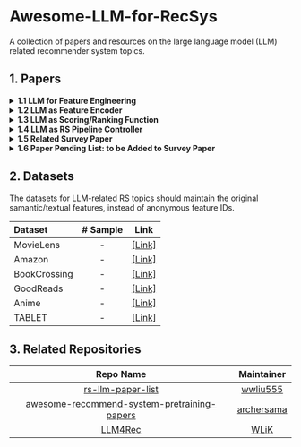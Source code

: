 # Awesome-LLM-for-RecSys

A collection of papers and resources on the large language model (LLM) related recommender system topics.

## 1. Papers

<details><summary><b>1.1 LLM for Feature Engineering</b></summary>
<p>

| **Name** | **Paper** | **LLM Backbone (Largest)** | **Tuning Strategy** | **Publication** | **Link** |
|:---|:---|:---:|:---:|:---:|:---:|
| | Language Models are Realistic Tabular Data Generators |  |  | ICLR 2023 | [[Link]](https://arxiv.org/abs/2210.06280) |
| | A First Look at LLM-Powered Generative News Recommendation |  |  | Arxiv 2023 | [[Link]](https://arxiv.org/abs/2305.06566) |
| | AnyPredict: Foundation Model for Tabular Prediction |  |  | Arxiv 2023 | [[Link]](https://arxiv.org/abs/2305.12081) |
| | Evaluation of Synthetic Datasets for Conversational Recommender Systems |  |  | Arxiv 2023 | [[Link]](https://arxiv.org/abs/2212.08167v1) |
| | Knowledge Graph Completion Models are Few-shot Learners: An Empirical Study of Relation Labeling in E-commerce with LLMs |  |  | Arxiv 2023 | [[Link]](https://arxiv.org/abs/2305.09858v1) |
| | TagGPT: Large Language Models are Zero-shot Multimodal Taggers |  |  | Arxiv 2023 | [[Link]](https://arxiv.org/abs/2304.03022v1) |
| | Large Language Models for User Interest Journeys |  |  | Arxiv 2023 | [[Link]](https://arxiv.org/abs/2305.15498) |
| | Privacy-Preserving Recommender Systems with Synthetic Query Generation using Differentially Private Large Language Models |  |  | Arxiv 2023 | [[Link]](https://arxiv.org/abs/2305.05973) |

</p>
</details>

<details><summary><b>1.2 LLM as Feature Encoder</b></summary>
<p>

| **Name** | **Paper** | **LLM Backbone (Largest)** | **Tuning Strategy** | **Publication** | **Link** |
|:---|:---|:---:|:---:|:---:|:---:|
| | U-BERT: Pre-training User Representations for Improved Recommendation |  |  | AAAI 2021 | [[Link]](https://ojs.aaai.org/index.php/AAAI/article/view/16557) |
| | UNBERT: User-News Matching BERT for News Recommendation |  |  | IJCAI 2021 | [[Link]](https://www.ijcai.org/proceedings/2021/462) |
| | Pre-trained Language Model based Ranking in Baidu Search |  |  | KDD 2021 | [[Link]](https://arxiv.org/abs/2105.11108) |
| | Pre-trained Language Model for Web-scale Retrieval in Baidu Search |  |  | KDD 2021 | [[Link]](https://arxiv.org/abs/2106.03373) |
| | Empowering News Recommendation with Pre-trained Language Models |  |  | SIGIR 2021 | [[Link]](https://arxiv.org/abs/2104.07413) |
| | Towards Universal Sequence Representation Learning for Recommender Systems |  |  | KDD 2022 | [[Link]](https://arxiv.org/abs/2206.05941) |
| | Boosting Deep CTR Prediction with a Plug-and-Play Pre-trainer for News Recommendation |  |  | COLING 2022 | Item | [[Link]](https://aclanthology.org/2022.coling-1.249/) |
| | MM-Rec: Visiolinguistic Model Empowered Multimodal News Recommendation |  |  | SIGIR 2022 | [[Link]](https://dl.acm.org/doi/abs/10.1145/3477495.3531896) |
| | Tiny-NewsRec: Effective and Efficient PLM-based News Recommendation |  |  | EMNLP 2022 | [[Link]](https://arxiv.org/abs/2112.00944) |
| | TwHIN-BERT: A Socially-Enriched Pre-trained Language Model for Multilingual Tweet Representations |  |  | Arxiv 2022 | [[Link]](https://arxiv.org/abs/2209.07562) |
| | Learning Vector-Quantized Item Representation for Transferable Sequential Recommenders |  |  | WWW 2023 | [[Link]](https://arxiv.org/abs/2210.12316) |
| | Improving Code Example Recommendations on Informal Documentation Using BERT and Query-Aware LSH: A Comparative Study |  |  | Arxiv 2023 | [[Link]](https://arxiv.org/abs/2305.03017v1) |
| | Exploring Adapter-based Transfer Learning for Recommender Systems: Empirical Studies and Practical Insights |  |  | Arxiv 2023 | [[Link]](https://arxiv.org/abs/2305.15036) |
| | CTR-BERT: Cost-effective knowledge distillation for billion-parameter teacher models |  |  | ENLSP 2021 | [[Link]](https://neurips2021-nlp.github.io/papers/20/CameraReady/camera_ready_final.pdf) |
| | Where to Go Next for Recommender Systems? ID- vs. Modality-based Recommender Models Revisited |  |  | SIGIR 2023 | [[Link]](https://arxiv.org/abs/2303.13835) |
| | Zero-Shot Recommender Systems |  |  | Arxiv 2021 | | [[Link]](https://arxiv.org/abs/2105.08318) |
|  | PTM4Tag: Sharpening Tag Recommendation of Stack Overflow Posts with Pre-trained Models |  |  | ICPC 2022 | [[Link]](https://arxiv.org/abs/2203.10965) |

</p>
</details>

<details><summary><b>1.3 LLM as Scoring/Ranking Function</b></summary>
<p>

| **Name** | **Paper** | **LLM Backbone (Largest)** | **Tuning Strategy** | **Publication** | **Link** |
|:---|:---|:---:|:---:|:---:|:---:|
|  | Language Models as Recommender Systems: Evaluations and Limitations |  |  | ICBINB 2021 | [[Link]](https://openreview.net/forum?id=hFx3fY7-m9b) |
|  | PTab: Using the Pre-trained Language Model for Modeling Tabular Data |  |  | Arxiv 2022 | [[Link]](https://arxiv.org/abs/2209.08060) |
|  | Zero-Shot Recommendation as Language Modeling |  |  | Arxiv 2023 | [[Link]](https://arxiv.org/abs/2112.04184) |
|  | UniTRec: A Unified Text-to-Text Transformer and Joint Contrastive Learning Framework for Text-based Recommendation |  |  | ACL 2023 | [[Link]](https://arxiv.org/abs/2305.15756) |
|  | Text Is All You Need: Learning Language Representations for Sequential Recommendation |  |  | KDD 2023 | [[Link]](https://arxiv.org/abs/2305.13731v1) |
|  | TabLLM: Few-shot Classification of Tabular Data with Large Language Models |  |  | AISTATS 2023 | [[Link]](https://arxiv.org/abs/2210.10723) |
|  | Do LLMs Understand User Preferences? Evaluating LLMs On User Rating Prediction |  |  | Arxiv 2023 | [[Link]](https://arxiv.org/pdf/2305.06474.pdf) |
|  | BookGPT: A General Framework for Book Recommendation Empowered by Large Language Model |  |  | Arxiv 2023 | [[Link]](https://arxiv.org/abs/2305.15673v1) |
|  | Prompt Learning for News Recommendation |  |  | SIGIR 2023 | [[Link]](https://arxiv.org/abs/2304.05263) |
|  | TALLRec: An Effective and Efficient Tuning Framework to Align Large Language Model with Recommendation |  |  | Arxiv 2023 | [[Link]](https://arxiv.org/abs/2305.00447) |
    
<b>1.3.2 Generative Function</b>

| **Name** | **Paper** | **LLM Backbone (Largest)** | **Tuning Strategy** | **Publication** | **Link** |
|:---|:---|:---:|:---:|:---:|:---:|
|  | GPT4Rec: A Generative Framework for Personalized Recommendation and User Interests Interpretation |  |  | Arxiv 2023 | [[Link]](https://arxiv.org/abs/2304.03879) |
|  | UP5: Unbiased Foundation Model for Fairness-aware Recommendation |  |  | Arxiv 2023 | [[Link]](https://arxiv.org/abs/2305.12090) |
|  | VIP5: Towards Multimodal Foundation Models for Recommendation |  |  | Arxiv 2023 | [[Link]](https://arxiv.org/abs/2305.14302) |
|  | How to Index Item IDs for Recommendation Foundation Models |  |  | Arxiv 2023 | [[Link]](https://arxiv.org/abs/2305.06569) |
|  | Is ChatGPT Fair for Recommendation? Evaluating Fairness in Large Language Model Recommendation |  |  | Arxiv 2023 | [[Link]](https://arxiv.org/abs/2305.07609) |
|  | PALR: Personalization Aware LLMs for Recommendation |  |  | Arxiv 2023 | [[Link]](https://arxiv.org/abs/2305.07622) |
|  | Large Language Models are Zero-Shot Rankers for Recommender Systems |  |  | Arxiv 2023 | [[Link]](https://arxiv.org/abs/2305.08845) |
|  | Sparks of Artificial General Recommender (AGR): Early Experiments with ChatGPT |  |  | Arxiv 2023 | [[Link]](https://arxiv.org/abs/2305.04518) |
|  | Zero-Shot Next-Item Recommendation using Large Pretrained Language Models |  |  | Arxiv 2023 | [[Link]](https://arxiv.org/abs/2304.03153) |

<b>1.3.2 Hybrid Function</b>

| **Name** | **Paper** | **LLM Backbone (Largest)** | **Tuning Strategy** | **Publication** | **Link** |
|:---|:---|:---:|:---:|:---:|:---:|
|  | M6-Rec: Generative Pretrained Language Models are Open-Ended Recommender Systems |  |  | Arxiv 2022 | [[Link]](https://arxiv.org/abs/2205.08084) |
|  | Recommendation as Language Processing (RLP): A Unified Pretrain, Personalized Prompt & Predict Paradigm (P5) |  |  | RecSys 2022 | [[Link]](https://arxiv.org/abs/2203.13366) |
|  | Is ChatGPT a Good Recommender? A Preliminary Study |  |  | Arxiv 2023 | [[Link]](https://arxiv.org/abs/2304.10149) |
|  | Is ChatGPT Good at Search? Investigating Large Language Models as Re-Ranking Agent |  |  | Arxiv 2023 | [[Link]](https://arxiv.org/abs/2304.09542) |
|  | Uncovering ChatGPT's Capabilities in Recommender Systems |  |  | Arxiv 2023 | [[Link]](https://arxiv.org/abs/2305.02182) |
|  | Recommendation as Instruction Following: A Large Language Model Empowered Recommendation Approach |  |  | Arxiv 2023 | [[Link]](https://arxiv.org/abs/2305.07001) |

</p>
</details>

<details><summary><b>1.4 LLM as RS Pipeline Controller</b></summary>
<p>
    
| **Name** | **Paper** | **LLM Backbone (Largest)** | **Tuning Strategy** | **Publication** | **Link** |
|:---|:---|:---:|:---:|:---:|:---:|
|  | Chat-REC: Towards Interactive and Explainable LLMs-Augmented Recommender System |  |  | Arxiv 2023 | [[Link]](https://arxiv.org/abs/2303.14524) |
|  | Leveraging Large Language Models in Conversational Recommender Systems |  |  | Arxiv 2023 | [[Link]](https://arxiv.org/abs/2305.07961) |

</p>
</details>

<details><summary><b>1.5 Related Survey Paper</b></summary>
<p>

| **Paper** | **Publication** | **Link** |
|:---|:---:|:---:|
| A Survey on Large Language Models for Recommendation | Arxiv 2023 | [[Link]](https://arxiv.org/abs/2305.19860) |
| Pre-train, Prompt and Recommendation: A Comprehensive Survey of Language Modelling Paradigm Adaptations in Recommender Systems | Arxiv 2023 | [[Link]](https://arxiv.org/abs/2302.03735) |
    
</p>
</details>

<details><summary><b>1.6 Paper Pending List: to be Added to Survey Paper</b></summary>
<p>

| **Paper** | **Publication** | **Link** |
|:---|:---:|:---:|
|  | Arxiv 2023 | [[Link]](https://arxiv.org/abs/2305.19860) |

</p>
</details>

## 2. Datasets

The datasets for LLM-related RS topics should maintain the original samantic/textual features, instead of anonymous feature IDs.

| **Dataset** | **# Sample** | **Link** |
|:---|:---:|:---:|
| MovieLens | - | [[Link]](https://grouplens.org/datasets/movielens/1m/) |
| Amazon | - | [[Link]](https://cseweb.ucsd.edu/~jmcauley/datasets.html#amazon_reviews) |
| BookCrossing | - | [[Link]](http://www2.informatik.uni-freiburg.de/~cziegler/BX/) |
| GoodReads | - | [[Link]](https://sites.google.com/eng.ucsd.edu/ucsdbookgraph/home) |
| Anime | - | [[Link]](https://www.kaggle.com/datasets/CooperUnion/anime-recommendations-database) |
| TABLET | - | [[Link]](https://dylanslacks.website/Tablet) |

## 3. Related Repositories

| **Repo Name** | **Maintainer** |
|:---:|:---:|
| [rs-llm-paper-list](https://github.com/wwliu555/rs-llm-paper-list) | [wwliu555](https://github.com/wwliu555) |
| [awesome-recommend-system-pretraining-papers](https://github.com/archersama/awesome-recommend-system-pretraining-papers) | [archersama](https://github.com/archersama) |
| [LLM4Rec](https://github.com/WLiK/LLM4Rec) | [WLiK](https://github.com/WLiK) |

